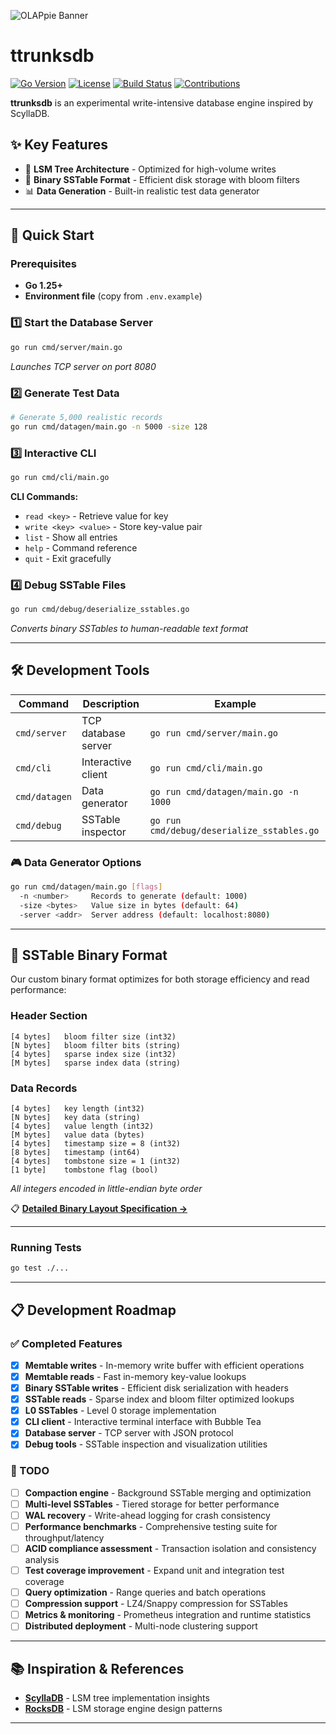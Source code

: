 ![OLAPpie Banner](https://img.shields.io/badge/🍰_TTRUNKSDB-A_TOY_NOSQL_DB-purple?style=for-the-badge)

# ttrunksdb


[![Go Version](https://img.shields.io/badge/Go-1.25+-00ADD8?style=flat-square&logo=go)](https://golang.org/)
[![License](https://img.shields.io/badge/License-MIT-green?style=flat-square)](LICENSE)
[![Build Status](https://img.shields.io/badge/Build-Passing-brightgreen?style=flat-square)](.)
[![Contributions](https://img.shields.io/badge/Contributions-Welcome-orange?style=flat-square)](CONTRIBUTING.md)

**ttrunksdb** is an experimental write-intensive database engine inspired by ScyllaDB.
## ✨ Key Features

- 🚀 **LSM Tree Architecture** - Optimized for high-volume writes
- 💾 **Binary SSTable Format** - Efficient disk storage with bloom filters
- 📊 **Data Generation** - Built-in realistic test data generator

---

## 🚀 Quick Start

### Prerequisites
- **Go 1.25+**
- **Environment file** (copy from `.env.example`)

### 1️⃣ Start the Database Server
```bash
go run cmd/server/main.go
```
*Launches TCP server on port 8080*

### 2️⃣ Generate Test Data
```bash
# Generate 5,000 realistic records
go run cmd/datagen/main.go -n 5000 -size 128
```

### 3️⃣ Interactive CLI
```bash
go run cmd/cli/main.go
```

**CLI Commands:**
- `read <key>` - Retrieve value for key
- `write <key> <value>` - Store key-value pair
- `list` - Show all entries
- `help` - Command reference
- `quit` - Exit gracefully

### 4️⃣ Debug SSTable Files
```bash
go run cmd/debug/deserialize_sstables.go
```
*Converts binary SSTables to human-readable text format*

---

## 🛠️ Development Tools

| Command | Description | Example |
|---------|-------------|---------|
| `cmd/server` | TCP database server | `go run cmd/server/main.go` |
| `cmd/cli` | Interactive client | `go run cmd/cli/main.go` |
| `cmd/datagen` | Data generator | `go run cmd/datagen/main.go -n 1000` |
| `cmd/debug` | SSTable inspector | `go run cmd/debug/deserialize_sstables.go` |

### 🎮 Data Generator Options
```bash
go run cmd/datagen/main.go [flags]
  -n <number>     Records to generate (default: 1000)
  -size <bytes>   Value size in bytes (default: 64)
  -server <addr>  Server address (default: localhost:8080)
```

---

## 🔧 SSTable Binary Format

Our custom binary format optimizes for both storage efficiency and read performance:

### Header Section
```
[4 bytes]   bloom filter size (int32)
[N bytes]   bloom filter bits (string)
[4 bytes]   sparse index size (int32)
[M bytes]   sparse index data (string)
```

### Data Records
```
[4 bytes]   key length (int32)
[N bytes]   key data (string)
[4 bytes]   value length (int32)
[M bytes]   value data (bytes)
[4 bytes]   timestamp size = 8 (int32)
[8 bytes]   timestamp (int64)
[4 bytes]   tombstone size = 1 (int32)
[1 byte]    tombstone flag (bool)
```

*All integers encoded in little-endian byte order*

📋 **[Detailed Binary Layout Specification →](data/README.md)**

---

### Running Tests
```bash
go test ./...
```

---

## 📋 Development Roadmap

### ✅ Completed Features
- [x] **Memtable writes** - In-memory write buffer with efficient operations
- [x] **Memtable reads** - Fast in-memory key-value lookups
- [x] **Binary SSTable writes** - Efficient disk serialization with headers
- [x] **SSTable reads** - Sparse index and bloom filter optimized lookups
- [x] **L0 SSTables** - Level 0 storage implementation
- [x] **CLI client** - Interactive terminal interface with Bubble Tea
- [x] **Database server** - TCP server with JSON protocol
- [x] **Debug tools** - SSTable inspection and visualization utilities

### 🚧 TODO
- [ ] **Compaction engine** - Background SSTable merging and optimization
- [ ] **Multi-level SSTables** - Tiered storage for better performance
- [ ] **WAL recovery** - Write-ahead logging for crash consistency
- [ ] **Performance benchmarks** - Comprehensive testing suite for throughput/latency
- [ ] **ACID compliance assessment** - Transaction isolation and consistency analysis
- [ ] **Test coverage improvement** - Expand unit and integration test coverage
- [ ] **Query optimization** - Range queries and batch operations
- [ ] **Compression support** - LZ4/Snappy compression for SSTables
- [ ] **Metrics & monitoring** - Prometheus integration and runtime statistics
- [ ] **Distributed deployment** - Multi-node clustering support

---

## 📚 Inspiration & References

- **[ScyllaDB](https://www.scylladb.com/)** - LSM tree implementation insights
- **[RocksDB](https://rocksdb.org/)** - LSM storage engine design patterns

---
